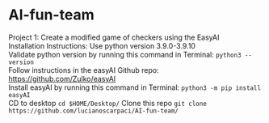 # AI-fun-team
Project 1:
Create a modified game of checkers using the EasyAI \
Installation Instructions:
Use python version 3.9.0-3.9.10 \
Validate python version by running this command in Terminal:
```python3 --version``` \
Follow instructions in the easyAI Github repo: https://github.com/Zulko/easyAI \
Install easyAI by running this command in Terminal:
```python3 -m pip install easyAI``` \
CD to desktop
```cd $HOME/Desktop/```
Clone this repo
```git clone https://github.com/lucianoscarpaci/AI-fun-team/```



